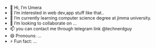 - 👋 Hi, I’m Umera
- 👀 I’m interested in web dev,app stuff like that..
- 🌱 I’m currently learning computer science degree at jimma university.
- 💞️ I’m looking to collaborate on ...
- 📫 you can contact me through telegram link @technerdguy
- 😄 Pronouns: ...
- ⚡ Fun fact: ...

<!---
umera27/umera27 is a ✨ special ✨ repository because its `README.md` (this file) appears on your GitHub profile.
You can click the Preview link to take a look at your changes.
--->
